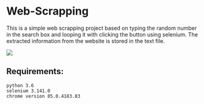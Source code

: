 # Web-Scrapping

This is a simple web scrapping project based on typing the random number in the search box and looping it with clicking the button using selenium. The extracted information from the website is stored in the text file. 



<img src="https://user-images.githubusercontent.com/59787504/92299382-80d4e400-ef71-11ea-95b2-4428e676c0f2.gif">

## Requirements:
   ``` 
   python 3.6
   selenium 3.141.0
   chrome version 85.0.4183.83
   ```
  

   
